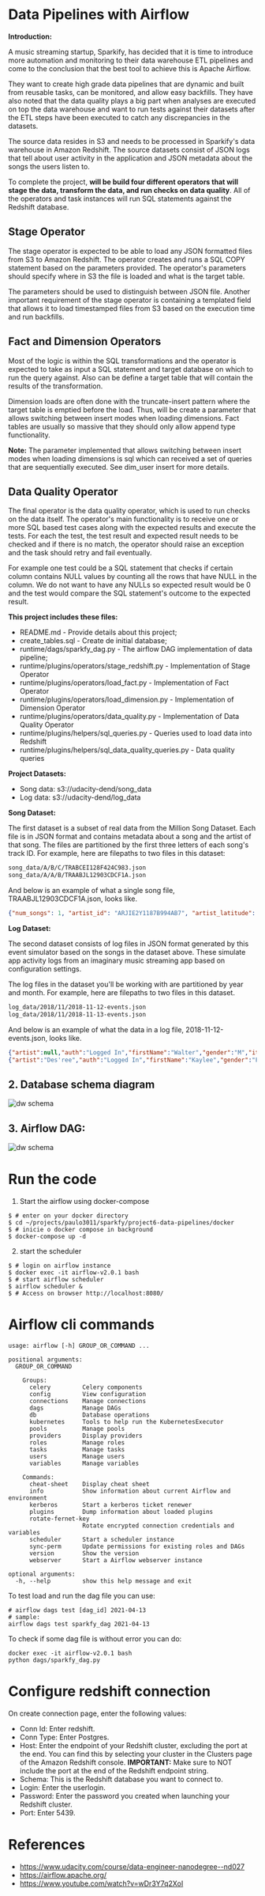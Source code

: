 # Data Pipelines with Airflow

__Introduction:__

A music streaming startup, Sparkify, has decided that it is time to introduce more automation and monitoring to their data warehouse ETL pipelines and come to the conclusion that the best tool to achieve this is Apache Airflow.

They want to create high grade data pipelines that are dynamic and built from reusable tasks, can be monitored, and allow easy backfills. They have also noted that the data quality plays a big part when analyses are executed on top the data warehouse and want to run tests against their datasets after the ETL steps have been executed to catch any discrepancies in the datasets.

The source data resides in S3 and needs to be processed in Sparkify's data warehouse in Amazon Redshift. The source datasets consist of JSON logs that tell about user activity in the application and JSON metadata about the songs the users listen to.

To complete the project, __will be build four different operators that will stage the data, transform the data, and run checks on data quality__. All of the operators and task instances will run SQL statements against the Redshift database.

## Stage Operator

The stage operator is expected to be able to load any JSON formatted files from S3 to Amazon Redshift. The operator creates and runs a SQL COPY statement based on the parameters provided. The operator's parameters should specify where in S3 the file is loaded and what is the target table.

The parameters should be used to distinguish between JSON file. Another important requirement of the stage operator is containing a templated field that allows it to load timestamped files from S3 based on the execution time and run backfills.

## Fact and Dimension Operators

Most of the logic is within the SQL transformations and the operator is expected to take as input a SQL statement and target database on which to run the query against. Also can be define a target table that will contain the results of the transformation.

Dimension loads are often done with the truncate-insert pattern where the target table is emptied before the load. Thus, will be create a parameter that allows switching between insert modes when loading dimensions. Fact tables are usually so massive that they should only allow append type functionality.

__Note:__ The parameter implemented that allows switching between insert modes when loading dimensions is sql which can received a set of queries that are sequentially executed. See dim_user insert for more details.

## Data Quality Operator

The final operator is the data quality operator, which is used to run checks on the data itself. The operator's main functionality is to receive one or more SQL based test cases along with the expected results and execute the tests. For each the test, the test result and expected result needs to be checked and if there is no match, the operator should raise an exception and the task should retry and fail eventually.

For example one test could be a SQL statement that checks if certain column contains NULL values by counting all the rows that have NULL in the column. We do not want to have any NULLs so expected result would be 0 and the test would compare the SQL statement's outcome to the expected result.

__This project includes these files:__

- README.md - Provide details about this project;
- create_tables.sql - Create de initial database;
- runtime/dags/sparkfy_dag.py - The airflow DAG implementation of data pipeline;
- runtime/plugins/operators/stage_redshift.py - Implementation of Stage Operator
- runtime/plugins/operators/load_fact.py - Implementation of Fact Operator
- runtime/plugins/operators/load_dimension.py - Implementation of Dimension Operator
- runtime/plugins/operators/data_quality.py - Implementation of Data Quality Operator
- runtime/plugins/helpers/sql_queries.py - Queries used to load data into Redshift
- runtime/plugins/helpers/sql_data_quality_queries.py - Data quality queries

__Project Datasets:__

- Song data: s3://udacity-dend/song_data
- Log data: s3://udacity-dend/log_data

__Song Dataset:__

The first dataset is a subset of real data from the Million Song Dataset. Each file is in JSON format and contains metadata about a song and the artist of that song. The files are partitioned by the first three letters of each song's track ID. For example, here are filepaths to two files in this dataset:

```txt
song_data/A/B/C/TRABCEI128F424C983.json
song_data/A/A/B/TRAABJL12903CDCF1A.json
```

And below is an example of what a single song file, TRAABJL12903CDCF1A.json, looks like.

```json
{"num_songs": 1, "artist_id": "ARJIE2Y1187B994AB7", "artist_latitude": null, "artist_longitude": null, "artist_location": "", "artist_name": "Line Renaud", "song_id": "SOUPIRU12A6D4FA1E1", "title": "Der Kleine Dompfaff", "duration": 152.92036, "year": 0}
```

__Log Dataset:__

The second dataset consists of log files in JSON format generated by this event simulator based on the songs in the dataset above. These simulate app activity logs from an imaginary music streaming app based on configuration settings.

The log files in the dataset you'll be working with are partitioned by year and month. For example, here are filepaths to two files in this dataset.

```txt
log_data/2018/11/2018-11-12-events.json
log_data/2018/11/2018-11-13-events.json
```

And below is an example of what the data in a log file, 2018-11-12-events.json, looks like.

```json
{"artist":null,"auth":"Logged In","firstName":"Walter","gender":"M","itemInSession":0,"lastName":"Frye","length":null,"level":"free","location":"San Francisco-Oakland-Hayward, CA","method":"GET","page":"Home","registration":1540919166796.0,"sessionId":38,"song":null,"status":200,"ts":1541105830796,"userAgent":"\"Mozilla\/5.0 (Macintosh; Intel Mac OS X 10_9_4) AppleWebKit\/537.36 (KHTML, like Gecko) Chrome\/36.0.1985.143 Safari\/537.36\"","userId":"39"}
{"artist":"Des'ree","auth":"Logged In","firstName":"Kaylee","gender":"F","itemInSession":1,"lastName":"Summers","length":246.30812,"level":"free","location":"Phoenix-Mesa-Scottsdale, AZ","method":"PUT","page":"NextSong","registration":1540344794796.0,"sessionId":139,"song":"You Gotta Be","status":200,"ts":1541106106796,"userAgent":"\"Mozilla\/5.0 (Windows NT 6.1; WOW64) AppleWebKit\/537.36 (KHTML, like Gecko) Chrome\/35.0.1916.153 Safari\/537.36\"","userId":"8"}
```

## 2. Database schema diagram

![dw schema](./assets/images/sparkfy_dw_schema.jpg)


## 3. Airflow DAG:

![dw schema](./assets/images/airflow_dag_success.jpg)

# Run the code

1. Start the airflow using docker-compose

```shell
$ # enter on your docker directory
$ cd ~/projects/paulo3011/sparkfy/project6-data-pipelines/docker
$ # inicie o docker compose in background
$ docker-compose up -d
```
2. start the scheduler

```shell
$ # login on airflow instance
$ docker exec -it airflow-v2.0.1 bash
$ # start airflow scheduler
$ airflow scheduler &
$ # Access on browser http://localhost:8080/
```

# Airflow cli commands

```shell
usage: airflow [-h] GROUP_OR_COMMAND ...

positional arguments:
  GROUP_OR_COMMAND

    Groups:
      celery         Celery components
      config         View configuration
      connections    Manage connections
      dags           Manage DAGs
      db             Database operations
      kubernetes     Tools to help run the KubernetesExecutor
      pools          Manage pools
      providers      Display providers
      roles          Manage roles
      tasks          Manage tasks
      users          Manage users
      variables      Manage variables

    Commands:
      cheat-sheet    Display cheat sheet
      info           Show information about current Airflow and environment
      kerberos       Start a kerberos ticket renewer
      plugins        Dump information about loaded plugins
      rotate-fernet-key
                     Rotate encrypted connection credentials and variables
      scheduler      Start a scheduler instance
      sync-perm      Update permissions for existing roles and DAGs
      version        Show the version
      webserver      Start a Airflow webserver instance

optional arguments:
  -h, --help         show this help message and exit
```

To test load and run the dag file you can use:

```shell
# airflow dags test [dag_id] 2021-04-13
# sample:
airflow dags test sparkfy_dag 2021-04-13
```

To check if some dag file is without error you can do:

```shell
docker exec -it airflow-v2.0.1 bash
python dags/sparkfy_dag.py
```

# Configure redshift connection

On create connection page, enter the following values:

- Conn Id: Enter redshift.
- Conn Type: Enter Postgres.
- Host: Enter the endpoint of your Redshift cluster, excluding the port at the end. You can find this by selecting your cluster in the Clusters page of the Amazon Redshift console. __IMPORTANT:__ Make sure to NOT include the port at the end of the Redshift endpoint string.
- Schema: This is the Redshift database you want to connect to.
- Login: Enter the userlogin.
- Password: Enter the password you created when launching your Redshift cluster.
- Port: Enter 5439.

# References

- https://www.udacity.com/course/data-engineer-nanodegree--nd027
- https://airflow.apache.org/
- https://www.youtube.com/watch?v=wDr3Y7q2XoI
